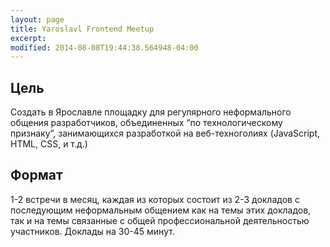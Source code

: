 ```yaml
---
layout: page
title: Yaroslavl Frontend Meetup
excerpt: 
modified: 2014-08-08T19:44:38.564948-04:00
---
```


Цель
----
Создать в Ярославле площадку для регулярного неформального общения разработчиков, объединенных “по технологическому признаку”, занимающихся разработкой на веб-техноголиях (JavaScript, HTML, CSS, и т.д.)

Формат
------
1-2 встречи в месяц, каждая из которых состоит из 2-3 докладов с последующим неформальным общением как на темы этих докладов, так и на темы связанные с общей профессиональной деятельностью участников. Доклады на 30-45 минут.
